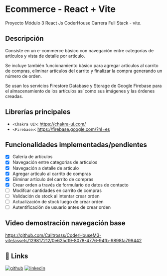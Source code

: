 # Ecommerce - React + Vite

Proyecto Módulo 3 React Js CoderHouse Carrera Full Stack - vite.

## Descripción

Consiste en un e-commerce básico con navegación entre categorías de artículos y vista de detalle por artículo.

Se incluye también funcionamiento básico para agregar artículos al carrito de compras, eliminar artículos del carrito y finalizar la compra generando un número de orden.

Se usan los servicios Firestore Database y Storage de Google Firebase para el almacenamiento de los artículos así como sus imágenes y las órdenes creadas.

## Librerías principales

- `<Chakra UI>`: <https://chakra-ui.com/>
- `<Firebase>`: <https://firebase.google.com/?hl=es>

## Funcionalidades implementadas/pendientes

- [x] Galería de artículos
- [x] Navegación entre categorías de artículos
- [x] Navegación a detalle de artículo
- [x] Agregar artículo al carrito de compras
- [x] Eliminar artículo del carrito de compras
- [x] Crear orden a través de formulario de datos de contacto
- [ ] Modifcar cantidades en carrito de compras
- [ ] Validación de stock al intentar crear orden
- [ ] Actualización de stock luego de crear orden
- [ ] Autentificación de usuario antes de crear orden

## Video demostración navegación base

<https://github.com/Calitrosss/CoderHouseM3-vite/assets/129817212/0e625c19-8078-4776-94fb-9898fa799442>

## 🔗 Links

[![github](https://img.shields.io/badge/GitHub-000?style=for-the-badge&logo=github)](https://github.com/Calitrosss)
[![linkedin](https://img.shields.io/badge/linkedin-0A66C2?style=for-the-badge&logo=linkedin&logoColor=white)](https://www.linkedin.com/in/carlos-vivas-a81a3836/)

